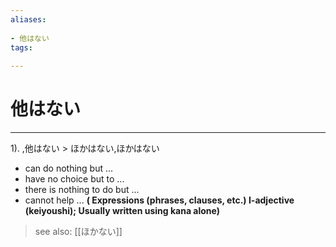 ```yaml
---
aliases:
    
- 他はない
tags:
    
---
```


# 他はない
---
1).
,他はない > ほかはない,ほかはない

- can do nothing but ...
- have no choice but to ...
- there is nothing to do but ...
- cannot help ...
**( Expressions (phrases, clauses, etc.) I-adjective (keiyoushi); Usually written using kana alone)**
> see also:  [[ほかない]]
            